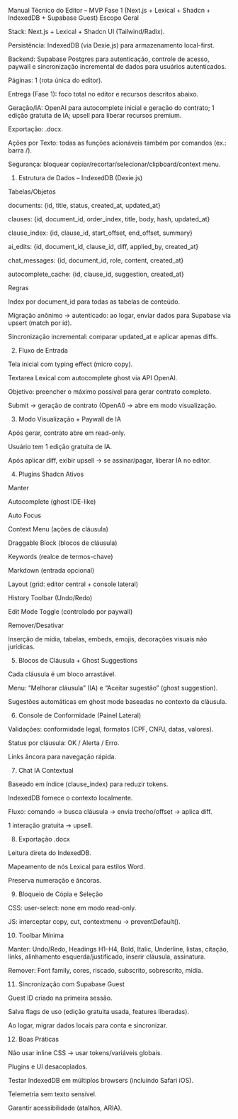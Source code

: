 Manual Técnico do Editor – MVP Fase 1 (Next.js + Lexical + Shadcn + IndexedDB + Supabase Guest)
Escopo Geral

Stack: Next.js + Lexical + Shadcn UI (Tailwind/Radix).

Persistência: IndexedDB (via Dexie.js) para armazenamento local-first.

Backend: Supabase Postgres para autenticação, controle de acesso, paywall e sincronização incremental de dados para usuários autenticados.

Páginas: 1 (rota única do editor).

Entrega (Fase 1): foco total no editor e recursos descritos abaixo.

Geração/IA: OpenAI para autocomplete inicial e geração do contrato; 1 edição gratuita de IA; upsell para liberar recursos premium.

Exportação: .docx.

Ações por Texto: todas as funções acionáveis também por comandos (ex.: barra /).

Segurança: bloquear copiar/recortar/selecionar/clipboard/context menu.

1) Estrutura de Dados – IndexedDB (Dexie.js)

Tabelas/Objetos

documents: {id, title, status, created_at, updated_at}

clauses: {id, document_id, order_index, title, body, hash, updated_at}

clause_index: {id, clause_id, start_offset, end_offset, summary}

ai_edits: {id, document_id, clause_id, diff, applied_by, created_at}

chat_messages: {id, document_id, role, content, created_at}

autocomplete_cache: {id, clause_id, suggestion, created_at}

Regras

Index por document_id para todas as tabelas de conteúdo.

Migração anônimo → autenticado: ao logar, enviar dados para Supabase via upsert (match por id).

Sincronização incremental: comparar updated_at e aplicar apenas diffs.

2) Fluxo de Entrada

Tela inicial com typing effect (micro copy).

Textarea Lexical com autocomplete ghost via API OpenAI.

Objetivo: preencher o máximo possível para gerar contrato completo.

Submit → geração de contrato (OpenAI) → abre em modo visualização.

3) Modo Visualização + Paywall de IA

Após gerar, contrato abre em read-only.

Usuário tem 1 edição gratuita de IA.

Após aplicar diff, exibir upsell → se assinar/pagar, liberar IA no editor.

4) Plugins Shadcn Ativos

Manter

Autocomplete (ghost IDE-like)

Auto Focus

Context Menu (ações de cláusula)

Draggable Block (blocos de cláusula)

Keywords (realce de termos-chave)

Markdown (entrada opcional)

Layout (grid: editor central + console lateral)

History Toolbar (Undo/Redo)

Edit Mode Toggle (controlado por paywall)

Remover/Desativar

Inserção de mídia, tabelas, embeds, emojis, decorações visuais não jurídicas.

5) Blocos de Cláusula + Ghost Suggestions

Cada cláusula é um bloco arrastável.

Menu: “Melhorar cláusula” (IA) e “Aceitar sugestão” (ghost suggestion).

Sugestões automáticas em ghost mode baseadas no contexto da cláusula.

6) Console de Conformidade (Painel Lateral)

Validações: conformidade legal, formatos (CPF, CNPJ, datas, valores).

Status por cláusula: OK / Alerta / Erro.

Links âncora para navegação rápida.

7) Chat IA Contextual

Baseado em índice (clause_index) para reduzir tokens.

IndexedDB fornece o contexto localmente.

Fluxo: comando → busca cláusula → envia trecho/offset → aplica diff.

1 interação gratuita → upsell.

8) Exportação .docx

Leitura direta do IndexedDB.

Mapeamento de nós Lexical para estilos Word.

Preserva numeração e âncoras.

9) Bloqueio de Cópia e Seleção

CSS: user-select: none em modo read-only.

JS: interceptar copy, cut, contextmenu → preventDefault().

10) Toolbar Mínima

Manter: Undo/Redo, Headings H1–H4, Bold, Italic, Underline, listas, citação, links, alinhamento esquerda/justificado, inserir cláusula, assinatura.

Remover: Font family, cores, riscado, subscrito, sobrescrito, mídia.

11) Sincronização com Supabase Guest

Guest ID criado na primeira sessão.

Salva flags de uso (edição gratuita usada, features liberadas).

Ao logar, migrar dados locais para conta e sincronizar.

12) Boas Práticas

Não usar inline CSS → usar tokens/variáveis globais.

Plugins e UI desacoplados.

Testar IndexedDB em múltiplos browsers (incluindo Safari iOS).

Telemetria sem texto sensível.

Garantir acessibilidade (atalhos, ARIA).
